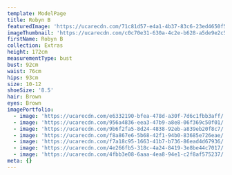 ```yaml
---
template: ModelPage
title: Robyn B
featuredImage: 'https://ucarecdn.com/71c81d57-e4a1-4b37-83c6-23ed4650f537/'
imageThumbnail: 'https://ucarecdn.com/c0c70e31-630a-4c2e-b628-a5de9e2c5252/'
firstName: Robyn B
collection: Extras
height: 172cm
measurementType: bust
bust: 92cm
waist: 76cm
hips: 93cm
size: 10-12
shoeSize: '8.5'
hair: Brown
eyes: Brown
imagePortfolio:
  - image: 'https://ucarecdn.com/e6332190-bfea-478d-a30f-7d6c1fbb3aff/'
  - image: 'https://ucarecdn.com/956a4836-eea3-47b9-a8e8-06f369c50f01/'
  - image: 'https://ucarecdn.com/9b6f2fa5-8d24-4838-92eb-a839eb20f8c7/'
  - image: 'https://ucarecdn.com/f8a867e6-5b68-42f1-94b0-83685e726eae/'
  - image: 'https://ucarecdn.com/f7a18c95-1663-41b7-b736-86ead4d67936/'
  - image: 'https://ucarecdn.com/4e266fb5-318c-4a24-8419-3e8be44c7017/'
  - image: 'https://ucarecdn.com/4fbb3e08-6aaa-4ea8-94e1-c2f8af575237/'
meta: {}
---
```


